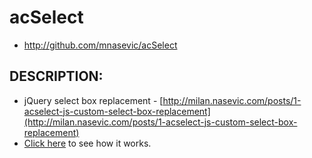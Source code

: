 # acSelect

* http://github.com/mnasevic/acSelect


## DESCRIPTION:

 - jQuery select box replacement - [http://milan.nasevic.com/posts/1-acselect-js-custom-select-box-replacement](http://milan.nasevic.com/posts/1-acselect-js-custom-select-box-replacement)
 - [Click here](http://milan.nasevic.com/acSelect/example.html) to see how it works.


